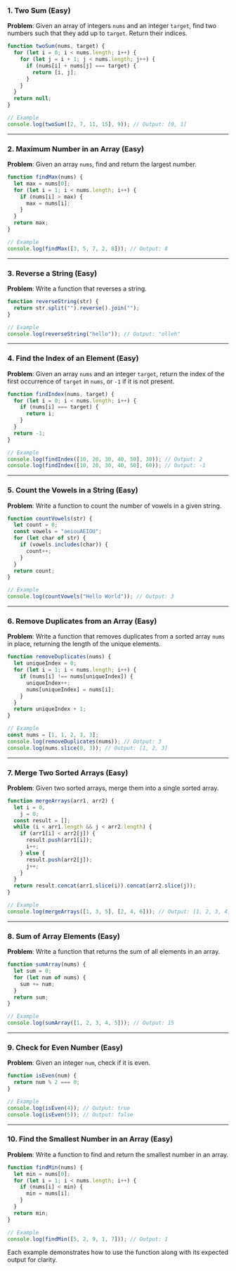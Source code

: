 ### 1. **Two Sum (Easy)**

**Problem**: Given an array of integers `nums` and an integer `target`, find two numbers such that they add up to `target`. Return their indices.

```javascript
function twoSum(nums, target) {
  for (let i = 0; i < nums.length; i++) {
    for (let j = i + 1; j < nums.length; j++) {
      if (nums[i] + nums[j] === target) {
        return [i, j];
      }
    }
  }
  return null;
}

// Example
console.log(twoSum([2, 7, 11, 15], 9)); // Output: [0, 1]
```

---

### 2. **Maximum Number in an Array (Easy)**

**Problem**: Given an array `nums`, find and return the largest number.

```javascript
function findMax(nums) {
  let max = nums[0];
  for (let i = 1; i < nums.length; i++) {
    if (nums[i] > max) {
      max = nums[i];
    }
  }
  return max;
}

// Example
console.log(findMax([3, 5, 7, 2, 8])); // Output: 8
```

---

### 3. **Reverse a String (Easy)**

**Problem**: Write a function that reverses a string.

```javascript
function reverseString(str) {
  return str.split("").reverse().join("");
}

// Example
console.log(reverseString("hello")); // Output: "olleh"
```

---

### 4. **Find the Index of an Element (Easy)**

**Problem**: Given an array `nums` and an integer `target`, return the index of the first occurrence of `target` in `nums`, or `-1` if it is not present.

```javascript
function findIndex(nums, target) {
  for (let i = 0; i < nums.length; i++) {
    if (nums[i] === target) {
      return i;
    }
  }
  return -1;
}

// Example
console.log(findIndex([10, 20, 30, 40, 50], 30)); // Output: 2
console.log(findIndex([10, 20, 30, 40, 50], 60)); // Output: -1
```

---

### 5. **Count the Vowels in a String (Easy)**

**Problem**: Write a function to count the number of vowels in a given string.

```javascript
function countVowels(str) {
  let count = 0;
  const vowels = "aeiouAEIOU";
  for (let char of str) {
    if (vowels.includes(char)) {
      count++;
    }
  }
  return count;
}

// Example
console.log(countVowels("Hello World")); // Output: 3
```

---

### 6. **Remove Duplicates from an Array (Easy)**

**Problem**: Write a function that removes duplicates from a sorted array `nums` in place, returning the length of the unique elements.

```javascript
function removeDuplicates(nums) {
  let uniqueIndex = 0;
  for (let i = 1; i < nums.length; i++) {
    if (nums[i] !== nums[uniqueIndex]) {
      uniqueIndex++;
      nums[uniqueIndex] = nums[i];
    }
  }
  return uniqueIndex + 1;
}

// Example
const nums = [1, 1, 2, 3, 3];
console.log(removeDuplicates(nums)); // Output: 3
console.log(nums.slice(0, 3)); // Output: [1, 2, 3]
```

---

### 7. **Merge Two Sorted Arrays (Easy)**

**Problem**: Given two sorted arrays, merge them into a single sorted array.

```javascript
function mergeArrays(arr1, arr2) {
  let i = 0,
    j = 0;
  const result = [];
  while (i < arr1.length && j < arr2.length) {
    if (arr1[i] < arr2[j]) {
      result.push(arr1[i]);
      i++;
    } else {
      result.push(arr2[j]);
      j++;
    }
  }
  return result.concat(arr1.slice(i)).concat(arr2.slice(j));
}

// Example
console.log(mergeArrays([1, 3, 5], [2, 4, 6])); // Output: [1, 2, 3, 4, 5, 6]
```

---

### 8. **Sum of Array Elements (Easy)**

**Problem**: Write a function that returns the sum of all elements in an array.

```javascript
function sumArray(nums) {
  let sum = 0;
  for (let num of nums) {
    sum += num;
  }
  return sum;
}

// Example
console.log(sumArray([1, 2, 3, 4, 5])); // Output: 15
```

---

### 9. **Check for Even Number (Easy)**

**Problem**: Given an integer `num`, check if it is even.

```javascript
function isEven(num) {
  return num % 2 === 0;
}

// Example
console.log(isEven(4)); // Output: true
console.log(isEven(5)); // Output: false
```

---

### 10. **Find the Smallest Number in an Array (Easy)**

**Problem**: Write a function to find and return the smallest number in an array.

```javascript
function findMin(nums) {
  let min = nums[0];
  for (let i = 1; i < nums.length; i++) {
    if (nums[i] < min) {
      min = nums[i];
    }
  }
  return min;
}

// Example
console.log(findMin([5, 2, 9, 1, 7])); // Output: 1
``` 

Each example demonstrates how to use the function along with its expected output for clarity.

